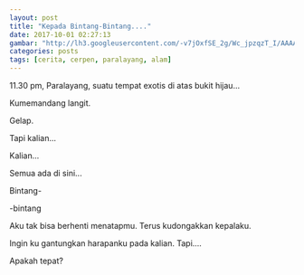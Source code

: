 ```yaml
---
layout: post
title: "Kepada Bintang-Bintang...."
date: 2017-10-01 02:27:13
gambar: "http://lh3.googleusercontent.com/-v7jOxfSE_2g/Wc_jpzqzT_I/AAAAAAAACXA/DhARATDe-2krm5sSQUo9UXBDXw3_9UNMgCLcBGAs/s900/starsedit.jpg"
categories: posts
tags: [cerita, cerpen, paralayang, alam]
---
```


 11.30 pm, Paralayang, suatu tempat exotis di atas bukit hijau...

Kumemandang langit.

Gelap.

Tapi kalian...

Kalian...

Semua ada di sini...

Bintang-

-bintang

Aku tak bisa berhenti menatapmu. Terus kudongakkan kepalaku.

Ingin ku gantungkan harapanku pada kalian. Tapi....

Apakah tepat?